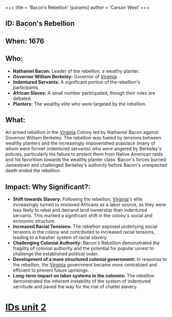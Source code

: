 +++
 title = 'Bacon’s Rebellion'
[params]
	author = 'Carson West'
+++
## ID: Bacon's Rebellion

## When: 1676

## Who:
* **Nathaniel Bacon:**  Leader of the rebellion, a wealthy planter.
* **Governor William Berkeley:** Governor of [Virginia](./../virginia/).
* **Indentured Servants:**  A significant portion of the rebellion's participants.
* **African Slaves:**  A small number participated, though their roles are debated.
* **Planters:**  The wealthy elite who were targeted by the rebellion.


## What: 
An armed rebellion in the [Virginia](./../virginia/) Colony led by Nathaniel Bacon against Governor William Berkeley.  The rebellion was fueled by tensions between wealthy planters and the increasingly impoverished populace (many of whom were former indentured servants) who were angered by Berkeley's policies, particularly his failure to protect them from Native American raids and his favoritism towards the wealthy planter class. Bacon's forces burned Jamestown and challenged Berkeley's authority before Bacon's unexpected death ended the rebellion.


## Impact: Why Significant?:
* **Shift towards Slavery:** Following the rebellion, [Virginia](./../virginia/)'s elite increasingly turned to enslaved Africans as a labor source, as they were less likely to rebel and demand land ownership than indentured servants. This marked a significant shift in the colony's social and economic structure.
* **Increased Racial Tensions:**  The rebellion exposed underlying social tensions in the colony and contributed to increased racial tensions, leading to a harsher system of racial slavery.
* **Challenging Colonial Authority:** Bacon's Rebellion demonstrated the fragility of colonial authority and the potential for popular unrest to challenge the established political order.
* **Development of a more structured colonial government:** In response to the rebellion, the [Virginia](./../virginia/) government became more centralized and efficient to prevent future uprisings.
* **Long-term impact on labor systems in the colonies:** The rebellion demonstrated the inherent instability of the system of indentured servitude and paved the way for the rise of chattel slavery.

# [IDs unit 2](./../ids-unit-2/)
